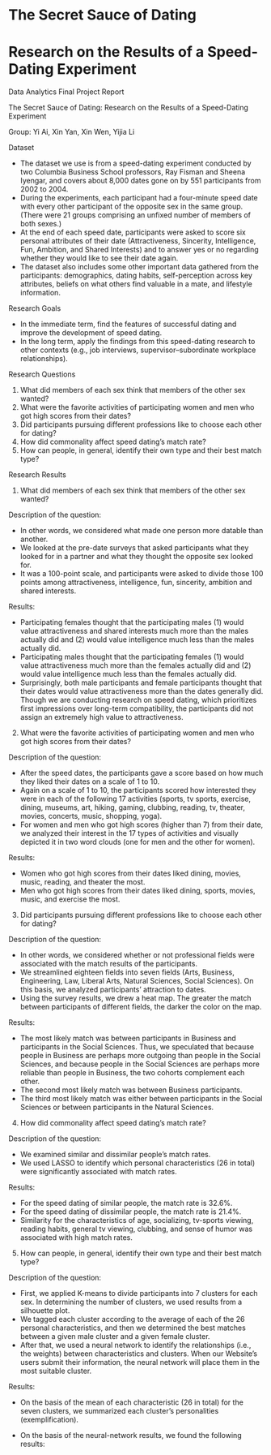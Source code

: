 # The Secret Sauce of Dating
# Research on the Results of a Speed-Dating Experiment

Data Analytics Final Project Report

The Secret Sauce of Dating: Research on the Results of a Speed-Dating Experiment

Group: Yi Ai, Xin Yan, Xin Wen, Yijia Li

Dataset
+ The dataset we use is from a speed-dating experiment conducted by two Columbia Business School professors, Ray Fisman and Sheena Iyengar, and covers about 8,000 dates gone on by 551 participants from 2002 to 2004.
+ During the experiments, each participant had a four-minute speed date with every other participant of the opposite sex in the same group. (There were 21 groups comprising an unfixed number of members of both sexes.) 
+	At the end of each speed date, participants were asked to score six personal attributes of their date (Attractiveness, Sincerity, Intelligence, Fun, Ambition, and Shared Interests) and to answer yes or no regarding whether they would like to see their date again. 
+	The dataset also includes some other important data gathered from the participants: demographics, dating habits, self-perception across key attributes, beliefs on what others find valuable in a mate, and lifestyle information.
 
Research Goals
+	In the immediate term, find the features of successful dating and improve the development of speed dating.
+	In the long term, apply the findings from this speed-dating research to other contexts (e.g., job interviews, supervisor–subordinate workplace relationships).

Research Questions
1.	What did members of each sex think that members of the other sex wanted?
2.	What were the favorite activities of participating women and men who got high scores from their dates?
3.	Did participants pursuing different professions like to choose each other for dating?
4.	How did commonality affect speed dating’s match rate?
5.	How can people, in general, identify their own type and their best match type?

Research Results

1. What did members of each sex think that members of the other sex wanted? 

Description of the question:
+	In other words, we considered what made one person more datable than another. 
+	We looked at the pre-date surveys that asked participants what they looked for in a partner and what they thought the opposite sex looked for. 
+	It was a 100-point scale, and participants were asked to divide those 100 points among attractiveness, intelligence, fun, sincerity, ambition and shared interests. 

Results:
+	Participating females thought that the participating males (1) would value attractiveness and shared interests much more than the males actually did and (2) would value intelligence much less than the males actually did.
+	Participating males thought that the participating females (1) would value attractiveness much more than the females actually did and (2) would value intelligence much less than the females actually did. 
+	Surprisingly, both male participants and female participants thought that their dates would value attractiveness more than the dates generally did. Though we are conducting research on speed dating, which prioritizes first impressions over long-term compatibility, the participants did not assign an extremely high value to attractiveness. 

2.  What were the favorite activities of participating women and men who got high scores from their dates?

Description of the question:
+	After the speed dates, the participants gave a score based on how much they liked their dates on a scale of 1 to 10.
+	Again on a scale of 1 to 10, the participants scored how interested they were in each of the following 17 activities (sports, tv sports, exercise, dining, museums, art, hiking, gaming, clubbing, reading, tv, theater, movies, concerts, music, shopping, yoga).
+	For women and men who got high scores (higher than 7) from their date, we analyzed their interest in the 17 types of activities and visually depicted it in two word clouds (one for men and the other for women).

Results:
+	Women who got high scores from their dates liked dining, movies, music, reading, and theater the most.
+	Men who got high scores from their dates liked dining, sports, movies, music, and exercise the most.

3.  Did participants pursuing different professions like to choose each other for dating? 

Description of the question:
+	In other words, we considered whether or not professional fields were associated with the match results of the participants.
+	We streamlined eighteen fields into seven fields (Arts, Business, Engineering, Law, Liberal Arts, Natural Sciences, Social Sciences). On this basis, we analyzed participants’ attraction to dates.
+	Using the survey results, we drew a heat map. The greater the match between participants of different fields, the darker the color on the map.

Results:
+ The most likely match was between participants in Business and participants in the Social Sciences. Thus, we speculated that because people in Business are perhaps more outgoing than people in the Social Sciences, and because people in the Social Sciences are perhaps more reliable than people in Business, the two cohorts complement each other.  
+	The second most likely match was between Business participants. 
+	The third most likely match was either between participants in the Social Sciences or between participants in the Natural Sciences. 

4.  How did commonality affect speed dating’s match rate? 

Description of the question:
+	We examined similar and dissimilar people’s match rates.
+	We used LASSO to identify which personal characteristics (26 in total) were significantly associated with match rates.

Results:
+	For the speed dating of similar people, the match rate is 32.6%.
+	For the speed dating of dissimilar people, the match rate is 21.4%. 
+	Similarity for the characteristics of age, socializing, tv-sports viewing, reading habits, general tv viewing, clubbing, and sense of humor was associated with high match rates. 

5. How can people, in general, identify their own type and their best match type?

Description of the question:
+	First, we applied K-means to divide participants into 7 clusters for each sex. In determining the number of clusters, we used results from a silhouette plot. 
+	We tagged each cluster according to the average of each of the 26 personal characteristics, and then we determined the best matches between a given male cluster and a given female cluster. 
+	After that, we used a neural network to identify the relationships (i.e., the weights) between characteristics and clusters. When our Website’s users submit their information, the neural network will place them in the most suitable cluster. 

Results:
+	On the basis of the mean of each characteristic (26 in total) for the seven clusters, we summarized each cluster’s personalities (exemplification). 

+	 On the basis of the neural-network results, we found the following results:

